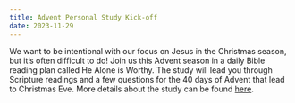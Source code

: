 ```yaml
---
title: Advent Personal Study Kick-off
date: 2023-11-29
---
```


We want to be intentional with our focus on Jesus in the Christmas season, but it’s often difficult to do! Join us this Advent season in a daily Bible reading plan called He Alone is Worthy. The study will lead you through Scripture readings and a few questions for the 40 days of Advent that lead to Christmas Eve. More details about the study can be found [here](https://www.shopshereadstruth.com/products/advent-2023-study-book-she-reads-truth). 
